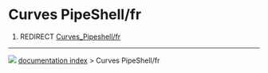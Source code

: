 # Curves PipeShell/fr
1.  REDIRECT [Curves\_Pipeshell/fr](Curves_Pipeshell/fr.md)



---
![](images/Right_arrow.png) [documentation index](../README.md) > Curves PipeShell/fr
